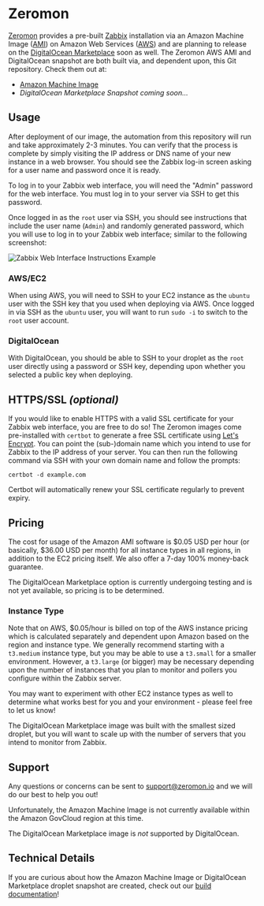 # Zeromon

[Zeromon](https://zeromon.io/) provides a pre-built [Zabbix](https://www.zabbix.com/) installation via an Amazon Machine Image ([AMI](https://docs.aws.amazon.com/AWSEC2/latest/UserGuide/AMIs.html)) on Amazon Web Services ([AWS](https://aws.amazon.com/)) and are planning to release on the [DigitalOcean Marketplace](https://www.digitalocean.com/products/marketplace/) soon as well.
The Zeromon AWS AMI and DigitalOcean snapshot are both built via, and dependent upon, this Git repository. Check them out at:

- [Amazon Machine Image](https://aws.amazon.com/marketplace/pp/B07MD6N9ZQ/?_ptnr_doc_github_repo_readme)
- _DigitalOcean Marketplace Snapshot coming soon..._

## Usage

After deployment of our image, the automation from this repository will run and take approximately 2-3 minutes.
You can verify that the process is complete by simply visiting the IP address or DNS name of your new instance in a web browser.
You should see the Zabbix log-in screen asking for a user name and password once it is ready.

To log in to your Zabbix web interface, you will need the "Admin" password for the web interface.
You must log in to your server via SSH to get this password.

Once logged in as the `root` user via SSH, you should see instructions that include the user name (`Admin`) and randomly generated password, which you will use to log in to your Zabbix web interface; similar to the following screenshot:

![Zabbix Web Interface Instructions Example](assets/ssh_instructions_example.png "Zabbix Web Interface Instructions Example")

### AWS/EC2

When using AWS, you will need to SSH to your EC2 instance as the `ubuntu` user with the SSH key that you used when deploying via AWS.
Once logged in via SSH as the `ubuntu` user, you will want to run `sudo -i` to switch to the `root` user account.

### DigitalOcean

With DigitalOcean, you should be able to SSH to your droplet as the `root` user directly using a password or SSH key, depending upon whether you selected a public key when deploying.

## HTTPS/SSL _(optional)_

If you would like to enable HTTPS with a valid SSL certificate for your Zabbix web interface, you are free to do so!
The Zeromon images come pre-installed with `certbot` to generate a free SSL certificate using [Let's Encrypt](https://letsencrypt.org/).
You can point the (sub-)domain name which you intend to use for Zabbix to the IP address of your server.
You can then run the following command via SSH with your own domain name and follow the prompts:

```
certbot -d example.com
```

Certbot will automatically renew your SSL certificate regularly to prevent expiry.

## Pricing

The cost for usage of the Amazon AMI software is $0.05 USD per hour (or basically, $36.00 USD per month) for all instance types in all regions, in addition to the EC2 pricing itself.
We also offer a 7-day 100% money-back guarantee.

The DigitalOcean Marketplace option is currently undergoing testing and is not yet available, so pricing is to be determined.

### Instance Type

Note that on AWS, $0.05/hour is billed on top of the AWS instance pricing which is calculated separately and dependent upon Amazon based on the region and instance type.
We generally recommend starting with a `t3.medium` instance type, but you may be able to use a `t3.small` for a smaller environment.
However, a `t3.large` (or bigger) may be necessary depending upon the number of instances that you plan to monitor and pollers you configure within the Zabbix server.

You may want to experiment with other EC2 instance types as well to determine what works best for you and your environment - please feel free to let us know!

The DigitalOcean Marketplace image was built with the smallest sized droplet, but you will want to scale up with the number of servers that you intend to monitor from Zabbix.

## Support

Any questions or concerns can be sent to support@zeromon.io and we will do our best to help you out!

Unfortunately, the Amazon Machine Image is not currently available within the Amazon GovCloud region at this time.

The DigitalOcean Marketplace image is _not_ supported by DigitalOcean.

## Technical Details

If you are curious about how the Amazon Machine Image or DigitalOcean Marketplace droplet snapshot are created, check out our [build documentation](BUILD.md)!
